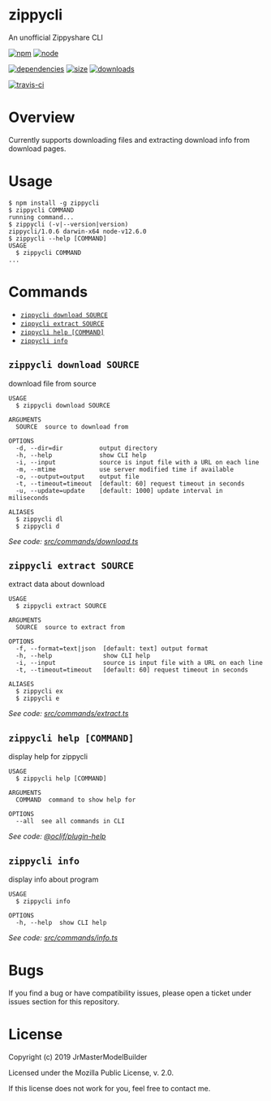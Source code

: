# zippycli

An unofficial Zippyshare CLI

[![npm](https://img.shields.io/npm/v/zippycli.svg)](https://npmjs.com/package/zippycli)
[![node](https://img.shields.io/node/v/zippycli.svg)](https://nodejs.org)

[![dependencies](https://david-dm.org/JrMasterModelBuilder/zippycli.svg)](https://david-dm.org/JrMasterModelBuilder/zippycli)
[![size](https://packagephobia.now.sh/badge?p=zippycli)](https://packagephobia.now.sh/result?p=zippycli)
[![downloads](https://img.shields.io/npm/dm/zippycli.svg)](https://npmcharts.com/compare/zippycli?minimal=true)

[![travis-ci](https://travis-ci.org/JrMasterModelBuilder/zippycli.svg?branch=master)](https://travis-ci.org/JrMasterModelBuilder/zippycli)


# Overview

Currently supports downloading files and extracting download info from download pages.


# Usage
<!-- usage -->
```sh-session
$ npm install -g zippycli
$ zippycli COMMAND
running command...
$ zippycli (-v|--version|version)
zippycli/1.0.6 darwin-x64 node-v12.6.0
$ zippycli --help [COMMAND]
USAGE
  $ zippycli COMMAND
...
```
<!-- usagestop -->


# Commands
<!-- commands -->
* [`zippycli download SOURCE`](#zippycli-download-source)
* [`zippycli extract SOURCE`](#zippycli-extract-source)
* [`zippycli help [COMMAND]`](#zippycli-help-command)
* [`zippycli info`](#zippycli-info)

## `zippycli download SOURCE`

download file from source

```
USAGE
  $ zippycli download SOURCE

ARGUMENTS
  SOURCE  source to download from

OPTIONS
  -d, --dir=dir          output directory
  -h, --help             show CLI help
  -i, --input            source is input file with a URL on each line
  -m, --mtime            use server modified time if available
  -o, --output=output    output file
  -t, --timeout=timeout  [default: 60] request timeout in seconds
  -u, --update=update    [default: 1000] update interval in miliseconds

ALIASES
  $ zippycli dl
  $ zippycli d
```

_See code: [src/commands/download.ts](https://github.com/JrMasterModelBuilder/zippycli/blob/v1.0.6/src/commands/download.ts)_

## `zippycli extract SOURCE`

extract data about download

```
USAGE
  $ zippycli extract SOURCE

ARGUMENTS
  SOURCE  source to extract from

OPTIONS
  -f, --format=text|json  [default: text] output format
  -h, --help              show CLI help
  -i, --input             source is input file with a URL on each line
  -t, --timeout=timeout   [default: 60] request timeout in seconds

ALIASES
  $ zippycli ex
  $ zippycli e
```

_See code: [src/commands/extract.ts](https://github.com/JrMasterModelBuilder/zippycli/blob/v1.0.6/src/commands/extract.ts)_

## `zippycli help [COMMAND]`

display help for zippycli

```
USAGE
  $ zippycli help [COMMAND]

ARGUMENTS
  COMMAND  command to show help for

OPTIONS
  --all  see all commands in CLI
```

_See code: [@oclif/plugin-help](https://github.com/oclif/plugin-help/blob/v2.2.0/src/commands/help.ts)_

## `zippycli info`

display info about program

```
USAGE
  $ zippycli info

OPTIONS
  -h, --help  show CLI help
```

_See code: [src/commands/info.ts](https://github.com/JrMasterModelBuilder/zippycli/blob/v1.0.6/src/commands/info.ts)_
<!-- commandsstop -->


# Bugs

If you find a bug or have compatibility issues, please open a ticket under issues section for this repository.


# License

Copyright (c) 2019 JrMasterModelBuilder

Licensed under the Mozilla Public License, v. 2.0.

If this license does not work for you, feel free to contact me.
